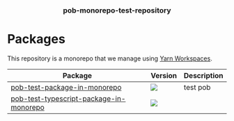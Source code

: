 <h3 align="center">
  pob-monorepo-test-repository
</h3>

<h1>Packages</h1>

This repository is a monorepo that we manage using [Yarn Workspaces](https://yarnpkg.com/features/workspaces).

| Package                                                                                     | Version                                                                                                                                                                                | Description |
| ------------------------------------------------------------------------------------------- | -------------------------------------------------------------------------------------------------------------------------------------------------------------------------------------- | ----------- |
| [pob-test-package-in-monorepo](packages/pob-test-package-in-monorepo)                       | <a href="https://npmjs.org/package/pob-test-package-in-monorepo"><img src="https://img.shields.io/npm/v/pob-test-package-in-monorepo.svg?style=flat-square"></a>                       | test pob    |
| [pob-test-typescript-package-in-monorepo](packages/pob-test-typescript-package-in-monorepo) | <a href="https://npmjs.org/package/pob-test-typescript-package-in-monorepo"><img src="https://img.shields.io/npm/v/pob-test-typescript-package-in-monorepo.svg?style=flat-square"></a> |
